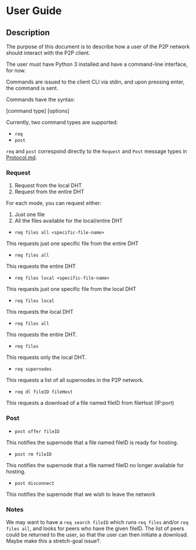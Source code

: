 # User Guide

## Description

The purpose of this document is to describe how a user of the P2P network should interact with the P2P client.

The user must have Python 3 installed and have a command-line interface, for now.

Commands are issued to the client CLI via stdin, and upon pressing enter, the command is sent.

Commands have the syntax:

\[command type\] \[options\]

Currently, two command types are supported:
- `req`
- `post`

`req` and `post` correspond directly to the `Request` and `Post` message types in [Protocol.md](./Protocol.md).

### Request


1. Request from the local DHT 
2. Request from the entire DHT

For each mode, you can request either:

1. Just one file 
2. All the files available for the local/entire DHT


- `req files all <specific-file-name>`

This requests just one specific file from the entire DHT

- `req files all`

This requests the entire DHT

- `req files local <specific-file-name>`

This requests just one specific file from the local DHT

- `req files local`

This requests the local DHT

- `req files all`

This requests the entire DHT.

- `req files`

This requests only the local DHT.

- `req supernodes`

This requests a list of all supernodes in the P2P network.

- `req dl fileID fileHost`

This requests a download of a file named fileID from fileHost (IP:port)

### Post

- `post offer fileID`

This notifies the supernode that a file named fileID is ready for hosting.

- `post rm fileID`

This notifies the supernode that a file named fileID no longer available for hosting.

- `post disconnect`

This notifies the supernode that we wish to leave the network

### Notes

We may want to have a `req search fileID` which runs `req files` and/or `req files all`, and looks for peers who have the given fileID.
The list of peers could be returned to the user, so that the user can then initiate a download. Maybe make this a stretch-goal issue?.